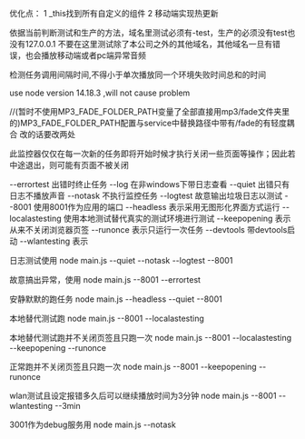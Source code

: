 



优化点：
1 _this找到所有自定义的组件
2 移动端实现热更新




依据当前判断测试和生产的方法，域名里测试必须有-test，生产的必须没有test也没有127.0.0.1
不要在这里测试除了本公司之外的其他域名，其他域名一旦有错误，也会播放移动端或者pc端异常音频

检测任务调用间隔时间,不得小于单次播放同一个环境失败时间总和的时间


use node version 14.18.3 ,will not cause problem

//(暂时不使用MP3_FADE_FOLDER_PATH变量了全部直接用mp3/fade文件夹里的)MP3_FADE_FOLDER_PATH配置与service中替换路径中带有/fade的有轻度耦合 改的话要改两处

此监控器仅仅在每一次新的任务即将开始时候才执行关闭一些页面等操作；因此若中途退出，则可能有页面不被关闭


--errortest 出错时终止任务
--log 在非windows下带日志查看
--quiet 出错只有日志不播放声音
--notask 不执行监控任务
--logtest 故意输出垃圾日志以测试
--8001 使用8001作为应用的端口
--headless 表示采用无图形化界面方式运行
--localastesting 使用本地测试替代真实的测试环境进行测试
--keepopening 表示从来不关闭浏览器页签
--runonce 表示只运行一次任务
--devtools 带devtools启动
--wlantesting 表示

日志测试使用
node main.js --quiet --notask --logtest --8001


故意搞出异常，使用
node main.js --8001 --errortest

安静默默的跑任务
node main.js --headless --quiet --8001

本地替代测试跑
node main.js --8001 --localastesting

本地替代测试跑并不关闭页签且只跑一次
node main.js --8001 --localastesting --keepopening --runonce


正常跑并不关闭页签且只跑一次
node main.js --8001 --keepopening --runonce


wlan测试且设定报错多久后可以继续播放时间为3分钟
node main.js --8001 --wlantesting --3min



3001作为debug服务用
node main.js --notask